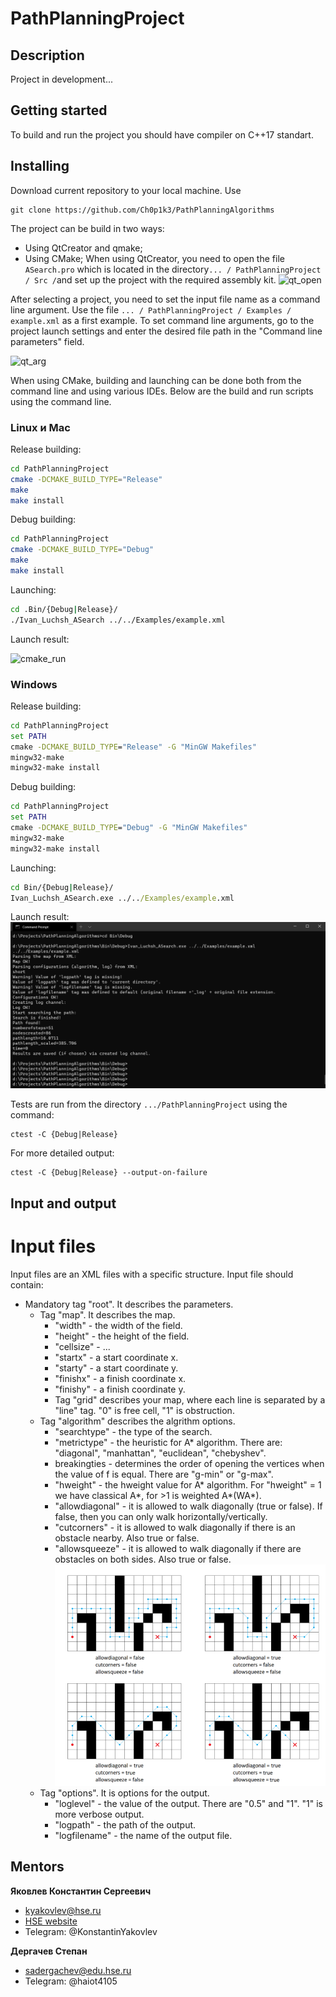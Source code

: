 # PathPlanningProject
## Description
Project in development...
## Getting started
To build and run the project you should have compiler on C++17 standart.

## Installing

Download current repository to your local machine. Use

```
git clone https://github.com/Ch0p1k3/PathPlanningAlgorithms
```

The project can be build in two ways:
- Using QtCreator and qmake;
- Using CMake;
When using QtCreator, you need to open the file `ASearch.pro` which is located in the directory` ... / PathPlanningProject / Src / `and set up the project with the required assembly kit.
![qt_open](./Images/qt1.png)

After selecting a project, you need to set the input file name as a command line argument. Use the file `... / PathPlanningProject / Examples / example.xml` as a first example. To set command line arguments, go to the project launch settings and enter the desired file path in the "Command line parameters" field.

![qt_arg](./Images/qt2.png)

When using CMake, building and launching can be done both from the command line and using various IDEs. Below are the build and run scripts using the command line.

### Linux и Mac
Release building:
```bash
cd PathPlanningProject
cmake -DCMAKE_BUILD_TYPE="Release"
make
make install
```

Debug building:
```bash
cd PathPlanningProject
cmake -DCMAKE_BUILD_TYPE="Debug"
make
make install
```

Launching:
```bash
cd .Bin/{Debug|Release}/
./Ivan_Luchsh_ASearch ../../Examples/example.xml
```
Launch result:

![cmake_run](./Images/cmake1.png)

### Windows
Release building:
```cmd
cd PathPlanningProject
set PATH
cmake -DCMAKE_BUILD_TYPE="Release" -G "MinGW Makefiles"
mingw32-make
mingw32-make install
```

Debug building:
```cmd
cd PathPlanningProject
set PATH
cmake -DCMAKE_BUILD_TYPE="Debug" -G "MinGW Makefiles"
mingw32-make
mingw32-make install
```

Launching:
```cmd
cd Bin/{Debug|Release}/
Ivan_Luchsh_ASearch.exe ../../Examples/example.xml
```

Launch result:
![cmake_run2](./Images/cmake.png)
 
Tests are run from the directory `.../PathPlanningProject` using the command:
```
ctest -C {Debug|Release}
```

For more detailed output:
```
ctest -C {Debug|Release} --output-on-failure
```
## Input and output
# Input files

Input files are an XML files with a specific structure.
Input file should contain:
* Mandatory tag "root". It describes the parameters.
  * Tag "map". It describes the map.
    * "width" - the width of the field.
    * "height" - the height of the field.
    * "cellsize" - ...
    * "startx" - a start coordinate x.
    * "starty" - a start coordinate y.
    * "finishx" - a finish coordinate x.
    * "finishy" - a finish coordinate y.
    * Tag "grid" describes your map, where each line is separated by a "line" tag. "0" is free cell, "1" is obstruction.
  * Tag "algorithm" describes the algrithm options.
    * "searchtype" - the type of the search.
    * "metrictype" - the heuristic for A* algorithm. There are: "diagonal", "manhattan", "euclidean", "chebyshev".
    * breakingties - determines the order of opening the vertices when the value of f is equal. There are "g-min" or "g-max".
    * "hweight" - the hweight value for A* algorithm. For "hweight" = 1 we have classical A*, for >1 is weighted A*(WA*).
    * "allowdiagonal" - it is allowed to walk diagonally (true or false). If false, then you can only walk horizontally/vertically.
    * "cutcorners" - it is allowed to walk diagonally if there is an obstacle nearby. Also true or false.
    * "allowsqueeze" - it is allowed to walk diagonally if there are obstacles on both sides. Also true or false.
    ![steps](./Images/steps.png)
  * Tag "options". It is options for the output.
    * "loglevel" - the value of the output. There are "0.5" and "1". "1" is more verbose output.
    * "logpath" - the path of the output.
    * "logfilename" - the name of the output file.
    

## Mentors
**Яковлев Константин Сергеевич**
- kyakovlev@hse.ru
- [HSE website](https://www.hse.ru/staff/yakovlev-ks)
- Telegram: @KonstantinYakovlev

**Дергачев Степан**
- sadergachev@edu.hse.ru
- Telegram: @haiot4105

